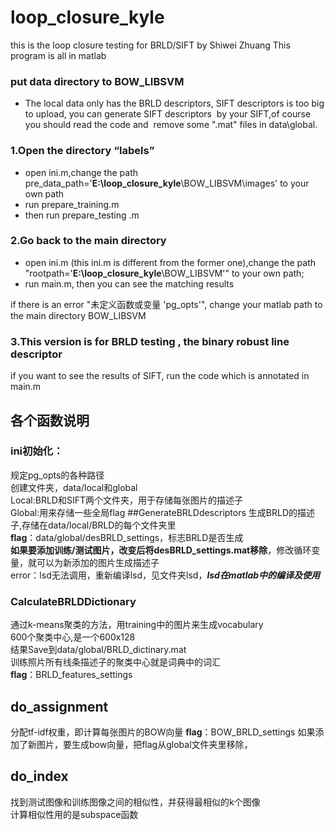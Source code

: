 # loop_closure_kyle
this is the loop closure testing for BRLD/SIFT by Shiwei Zhuang
This program is all  in  matlab
### put data directory to BOW_LIBSVM
 - The local data only has the BRLD descriptors, SIFT descriptors is too big to upload, you can generate SIFT descriptors  by your SIFT,of course you should read the code and  remove some ".mat" files in data\global.
 

### 1.Open the directory “labels” 
 - open ini.m,change the path
    pre_data_path='**E:\loop_closure_kyle**\BOW_LIBSVM\images' to your
    own path
 - run prepare_training.m
 - then run prepare_testing .m

### 2.Go back to the main directory 

 - open ini.m  (this ini.m is different from the former one),change the
   path "rootpath='**E:\loop_closure_kyle**\BOW_LIBSVM\'" to your own path;
 - run  main.m, then you can see the matching results 

if there is an error "未定义函数或变量 'pg_opts'", change your matlab path to  the main directory  BOW_LIBSVM
### 3.This version is  for BRLD testing , the binary robust line descriptor 
if you want to see the results of SIFT, run the code which is annotated in main.m


## 各个函数说明
### ini初始化：
规定pg_opts的各种路径  
创建文件夹，data/local和global  
Local:BRLD和SIFT两个文件夹，用于存储每张图片的描述子  
Global:用来存储一些全局flag
##GenerateBRLDdescriptors
生成BRLD的描述子,存储在data/local/BRLD的每个文件夹里  
**flag**：data/global/desBRLD_settings，标志BRLD是否生成  
**如果要添加训练/测试图片，改变后将desBRLD_settings.mat移除**，修改循环变量，就可以为新添加的图片生成描述子  
error：lsd无法调用，重新编译lsd，见文件夹lsd，***lsd在matlab中的编译及使用***

### CalculateBRLDDictionary
通过k-means聚类的方法，用training中的图片来生成vocabulary  
600个聚类中心,是一个600x128  
结果Save到data/global/BRLD_dictinary.mat  
训练照片所有线条描述子的聚类中心就是词典中的词汇  
**flag**：BRLD_features_settings

## do_assignment
分配tf-idf权重，即计算每张图片的BOW向量
**flag**：BOW_BRLD_settings
如果添加了新图片，要生成bow向量，把flag从global文件夹里移除，
## do_index
找到测试图像和训练图像之间的相似性，并获得最相似的k个图像  
计算相似性用的是subspace函数
